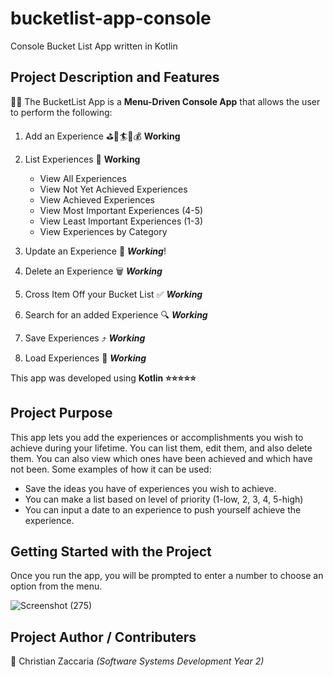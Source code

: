 # bucketlist-app-console
Console Bucket List App written in Kotlin

## Project Description and Features
:gift::page_facing_up: The BucketList App is a **Menu-Driven Console App** that allows the user to perform the following:
1. Add an Experience :golf::musical_note::surfer::statue_of_liberty::moneybag:		**Working**
2. List Experiences :open_file_folder:	**Working**
   - View All Experiences
   - View Not Yet Achieved Experiences
   - View Achieved Experiences
   - View Most Important Experiences (4-5)
   - View Least Important Experiences (1-3)
   - View Experiences by Category
   
3. Update an Experience :memo:      ***Working***!
4. Delete an Experience :wastebasket:	   ***Working***
5. Cross Item Off your Bucket List	:white_check_mark:   ***Working***
6. Search for an added Experience	:mag:	   ***Working***
7. Save Experiences :arrow_heading_up:	   ***Working***
8. Load Experiences	:arrows_counterclockwise:	   ***Working***

This app was developed using **Kotlin :star::star::star::star::star:**

## Project Purpose
This app lets you add the experiences or accomplishments you wish to achieve during your lifetime. You can list them, edit them, and also delete them. You can also view which ones have been achieved and which have not been. Some examples of how it can be used:
- Save the ideas you have of experiences you wish to achieve.
- You can make a list based on level of priority (1-low, 2, 3, 4, 5-high)
- You can input a date to an experience to push yourself achieve the experience.

## Getting Started with the Project
Once you run the app, you will be prompted to enter a number to choose an option from the menu.

![Screenshot (275)](https://user-images.githubusercontent.com/73656840/164728039-6e4a4292-307c-4ecd-bd25-c7b3d1f1e546.png)


## Project Author / Contributers
:star2:	Christian Zaccaria *(Software Systems Development Year 2)*

